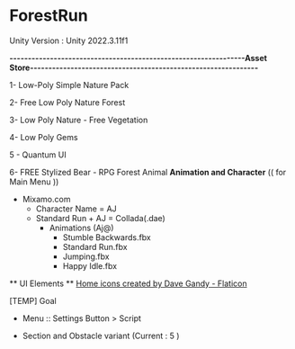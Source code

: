 # ForestRun

Unity Version : Unity 2022.3.11f1

**----------------------------------------------------------------Asset Store--------------------------------------------------------------** 

1- Low-Poly Simple Nature Pack

2- Free Low Poly Nature Forest

3- Low Poly Nature - Free Vegetation

4- Low Poly Gems

5 - Quantum UI

6- FREE Stylized Bear - RPG Forest Animal **Animation and Character** (( for Main Menu ))


- Mixamo.com
  - Character Name = AJ
  - Standard Run + AJ = Collada(.dae)
    - Animations (Aj@)
      - Stumble Backwards.fbx
      - Standard Run.fbx
      - Jumping.fbx
      - Happy Idle.fbx

** UI Elements **
<a href="https://www.flaticon.com/free-icons/home" title="home icons">Home icons created by Dave Gandy - Flaticon</a>

[TEMP] Goal

- Menu :: Settings Button > Script

  
* Section and Obstacle variant (Current : 5 )

